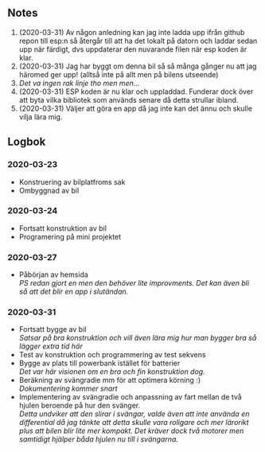 ## Notes
1. (2020-03-31) Av någon anledning kan jag inte ladda upp ifrån github repon till esp:n så återgår till att ha det lokalt på datorn och laddar sedan upp när färdigt, dvs uppdaterar den nuvarande filen när esp koden är klar.
2. (2020-03-31) Jag har byggt om denna bil så så många gånger nu att jag häromed ger upp! (alltså inte på allt men på bilens utseende)
3. *Det va ingen rak linje tho men men...*
4. (2020-03-31) ESP koden är nu klar och uppladdad. Funderar dock över att byta vilka bibliotek som används senare då detta strullar ibland.
5. (2020-03-31) Väljer att göra en app då jag inte kan det ännu och skulle vilja lära mig.
## Logbok
### 2020-03-23
* Konstruering av bilplatfroms sak
* Ombyggnad av bil
### 2020-03-24
* Fortsatt konstruktion av bil
* Programering på mini projektet
### 2020-03-27
* Påbörjan av hemsida  
*PS redan gjort en men den behöver lite improvments. Det kan även bli så att det blir en app i slutändan.*
### 2020-03-31
* Fortsatt bygge av bil  
*Satsar på bra konstruktion och vill även lära mig hur man bygger bra så lägger extra tid här*
* Test av konstruktion och programmering av test sekvens
* Bygge av plats till powerbank istället för batterier  
*Det var här visionen om en bra och fin konstruktion dog.*
* Beräkning av svängradie mm för att optimera körning :)  
*Dokumentering kommer snart*
* Implementering av svängradie och anpassning av fart mellan de två hjulen beroende på hur den svänger.  
*Detta undviker att den slirar i svängar, valde även att inte använda en differential då jag tänkte att detta skulle vara roligare och mer lärorikt plus att bilen blir lite mer kompakt. Det kräver dock två motorer men samtidigt hjälper båda hjulen nu till i svängarna.*
